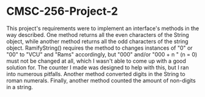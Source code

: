 # CMSC-256-Project-2
This project's requirements were to implement an interface's methods in the way described. 
One method returns all the even characters of the String object, while another method returns
all the odd characters of the string object. RamifyString() requires the method to changes instances 
of "0" or "00" to "VCU" and "Rams" accordingly, but "000" and/or "000 + n " (n = 0) must not be
changed at all, which I wasn't able to come up with a good solution for. The counter I made was 
designed to help with this, but I ran into numerous pitfalls. Another method converted digits in 
the String to roman numerals. Finally, another method counted the amount of non-digits in a string.
